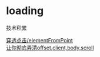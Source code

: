 # loading
技术积累

<a href="https://github.com/Tronside/Tech-loading/issues/1" > 穿透点击/elementFromPoint </a><br>
<a href="https://github.com/Tronside/Tech-loading/issues/4" target="_blank">让你彻底弄清offset,client,body,scroll</a>
